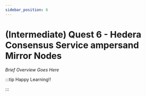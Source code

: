 ```yaml
---
sidebar_position: 6
---
```


# (Intermediate) Quest 6 - Hedera Consensus Service ampersand Mirror Nodes

_Brief Overview Goes Here_

:::tip Happy Learning!!

<QuestButton text="Go To Quest" link="https://app.stackup.dev/quest_page/intermediate-quest-7---hedera-consensus-service--mirror-nodes" />

:::
